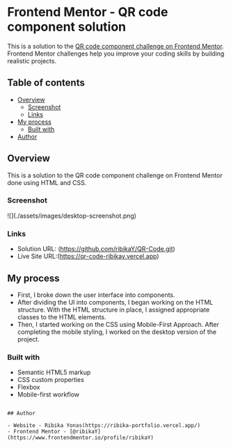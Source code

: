 # Frontend Mentor - QR code component solution

This is a solution to the [QR code component challenge on Frontend Mentor](https://www.frontendmentor.io/challenges/qr-code-component-iux_sIO_H). Frontend Mentor challenges help you improve your coding skills by building realistic projects. 

## Table of contents

- [Overview](#overview)
  - [Screenshot](#screenshot)
  - [Links](#links)
- [My process](#my-process)
  - [Built with](#built-with)
- [Author](#author)


## Overview
This is a solution to the QR code component challenge on Frontend Mentor done using HTML and CSS. 

### Screenshot
![]\(./assets/images/desktop-screenshot.png)


### Links

- Solution URL: (https://github.com/ribikaY/QR-Code.git)
- Live Site URL:(https://qr-code-ribikay.vercel.app)

## My process

- First, I broke down the user interface into components. 
- After dividing the UI into components, I began working on the HTML structure. With the HTML structure in place, I assigned appropriate classes to the HTML elements.
- Then, I started working on the CSS using Mobile-First Approach. After completing the mobile styling, I worked on the desktop version of the project.

### Built with

- Semantic HTML5 markup
- CSS custom properties
- Flexbox
- Mobile-first workflow

```

## Author

- Website - Ribika Yonas(https://ribika-portfolio.vercel.app/)
- Frontend Mentor - [@ribikaY](https://www.frontendmentor.io/profile/ribikaY)
